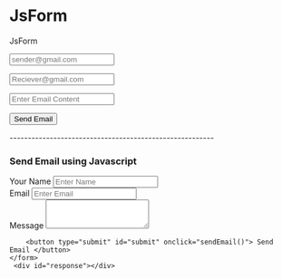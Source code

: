 # JsForm
JsForm

<!DOCTYPE html>
<html lang="en">
<head>
    <meta charset="UTF-8">
    <meta http-equiv="X-UA-Compatible" content="IE=edge">
    <meta name="viewport" content="width=device-width, initial-scale=1.0">
    <title>Send Email</title>
</head>
<body>
  <form method="post" name="Form">
    <p><input type="Email" id="sender" placeholder="sender@gmail.com"></p>
    <p><input type="Email" id="reciever" placeholder="Reciever@gmail.com"></p>
    <p><input type="text" id="content" placeholder="Enter Email Content" id="Message"></p>
    <p><input type="button" value="Send Email" onclick="sendMail()"></p>
  </form>

<script src="http://smtpjs.com/v3/smtp.js"></script>

<script type="text/javascript">
    getData = (elemId) => {
      //getting values from input fields
      return document.getElementById(elemId).value;
    }
    sendMail = () => {
      var sender = getData("sender");
      var receiver = getData("reciever");
      var content = getData("content");
 
      //Sending email
      Email.send({
        Host: "smtp.gmail.com",
        Username: "youremail@gmail.com",
        Password:"anandksdjdsihun",
        To: receiver,
        From: sender,
        Subject: "Check Email Sending",
        Body: content,
      }).then(function (message) {
        alert("Email sent successfully")
      });
    } 
  </script>
</body>
</html>
--------------------------------------------------------



<!DOCTYPE html>
<html>
<head>
    <meta charset="utf-8">
    <title>Send Mail</title>
    <script src="https://code.jquery.com/jquery-3.6.0.min.js"></script>
    <script src="https://smtpjs.com/v3/smtp.js"></script>
</head>
<body>
    <h3> Send Email using Javascript</h3>
    <form action="#" method="post">
        <label for="name">Your Name</label>
        <input type="text" id="name" placeholder="Enter Name"> <br>
        <label for="email">Email</label>
        <input type="email" id="email" placeholder="Enter Email"> <br>
        <label for="message">Message</label>
        <textarea  id="message" placeholder="Enter Message" rows="3"> </textarea>  <br>

        <button type="submit" id="submit" onclick="sendEmail()"> Send Email </button>
    </form>
     <div id="response"></div>
</body>


<script>  
function sendEmail() {
    let name = document.getElementById("name").value;
    let email = document.getElementById("email").value;
    let message = document.getElementById("message").value;
    let finalmessage = `Name : ${name} <br>  Email : ${email} <br>  Message : ${message} <br>`;

    Email.send({
        Host : "smtp.mailtrap.io",
        Username : "username",
        Password : "password",
        To : 'them@website.com',
        From : "you@isp.com",
        Subject : "Mail from website",
        Body : finalmessage
    }).then(
      message => alert(message)
    );
}
</script>


</html>
